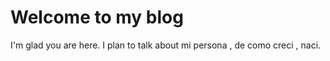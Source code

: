 # Welcome to my blog

I'm glad you are here. I plan to talk about  mi persona , de como creci , naci.
